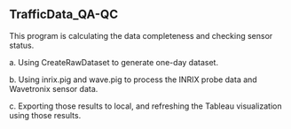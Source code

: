 ## TrafficData_QA-QC
This program is calculating the data completeness and checking sensor status.

a. Using CreateRawDataset to generate one-day dataset.

b. Using inrix.pig and wave.pig to process the INRIX probe data and Wavetronix sensor data.

c. Exporting those results to local, and refreshing the Tableau visualization using those results.
